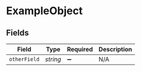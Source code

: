 # ExampleObject


## Fields

| Field              | Type               | Required           | Description        |
| ------------------ | ------------------ | ------------------ | ------------------ |
| `otherField`       | *string*           | :heavy_minus_sign: | N/A                |